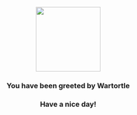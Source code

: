 <p align="center">
    <img src="https://raw.githubusercontent.com/PokeAPI/sprites/master/sprites/pokemon/8.png" width="150" height="150">
</p>
<h3 align="center">You have been greeted by  <b>Wartortle</b></h3>
<h3 align="center">Have a nice day!</h3>
